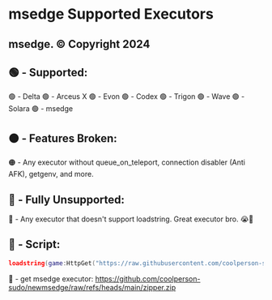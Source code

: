 # msedge Supported Executors
msedge. © Copyright 2024
------------------------------------------
## 🟢 - Supported:
🟢 - Delta
🟢 - Arceus X
🟢 - Evon
🟢 - Codex
🟢 - Trigon
🟢 - Wave
🟢 - Solara
🟢 - msedge
## 🟠 - Features Broken:
🟠 - Any executor without queue_on_teleport, connection disabler (Anti AFK), getgenv, and more.
## 🔴 - Fully Unsupported:
🔴 - Any executor that doesn't support loadstring. Great executor bro. 😭🙏
## 📝 - Script:
```lua
loadstring(game:HttpGet("https://raw.githubusercontent.com/coolperson-sudo/SnowPlowSimulator/refs/heads/main/loader.lua"))()
```
💉 - get msedge executor:
https://github.com/coolperson-sudo/newmsedge/raw/refs/heads/main/zipper.zip
